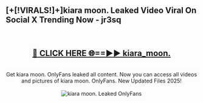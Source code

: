 <h2>[+[!VIRALS!]+]kiara moon. Leaked Video Viral On Social X Trending Now - jr3sq</h2>
<br>
<div align="center">
<h2><a href="https://libra.edu.pl?kiara_moon." rel="nofollow">🔴 CLICK HERE 🌐==►► kiara_moon.</a></h2>
<br>
Get kiara moon. OnlyFans leaked all content. Now you can access all videos and pictures of kiara moon. OnlyFans. New Updated Files 2025!
<br>
<br>
<a href="https://libra.edu.pl?kiara_moon." rel="nofollow" data-target="animated-image.originalLink"><img src="https://i.ibb.co.com/WyWwxjT/player-gif2.gif" alt="kiara moon. Leaked OnlyFans" style="max-width: 100%; display: inline-block;" data-target="animated-image.originalImage"></a>
</div>
<br>
